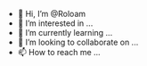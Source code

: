 - 👋 Hi, I’m @Roloam
- 👀 I’m interested in ...
- 🌱 I’m currently learning ...
- 💞️ I’m looking to collaborate on ...
- 📫 How to reach me ...

<!---
Roloam/Roloam is a ✨ special ✨ repository because its `README.md` (this file) appears on your GitHub profile.
You can click the Preview link to take a look at your changes.
--->

